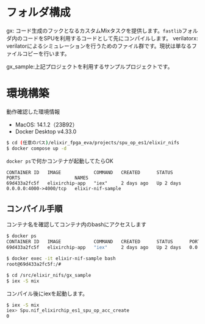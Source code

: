 # フォルダ構成

gx: コード生成のフックとなるカスタムMixタスクを提供します。`fastlib`フォルダ内のコードをSPUを利用するコードとして先にコンパイルします。
verilatorx: verilatorによるシミュレーションを行うためのファイル群です。現状は単なるファイルコピーを行います。

gx_sample:上記プロジェクトを利用するサンプルプロジェクトです。

# 環境構築

動作確認した環境情報

- MacOS: 14.1.2（23B92）
- Docker Desktop v4.33.0

```bash
$ cd (任意のパス)/elixir_fpga_eva/projects/spu_op_es1/elixir_nifs
$ docker compose up -d
```

`docker ps`で何かコンテナが起動してたらOK

```
CONTAINER ID   IMAGE            COMMAND   CREATED      STATUS      PORTS                    NAMES
69d433a2fc5f   elixirchip-app   "iex"     2 days ago   Up 2 days   0.0.0.0:4000->4000/tcp   elixir-nif-sample
```

## コンパイル手順

コンテナ名を確認してコンテナ内のbashにアクセスします

```bash
$ docker ps
CONTAINER ID   IMAGE            COMMAND   CREATED      STATUS      PORTS                    NAMES
69d433a2fc5f   elixirchip-app   "iex"     2 days ago   Up 2 days   0.0.0.0:4000->4000/tcp   elixir-nif-sample

$ docker exec -it elixir-nif-sample bash
root@69d433a2fc5f:/#
```

```bash 
$ cd /src/elixir_nifs/gx_sample
$ iex -S mix
```

コンパイル後にiexを起動します。

```bash
$ iex -S mix
iex> Spu.nif_elixirchip_es1_spu_op_acc_create
0
``` 